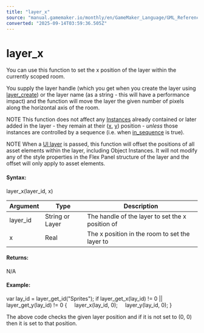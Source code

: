 ```yaml
---
title: "layer_x"
source: "manual.gamemaker.io/monthly/en/GameMaker_Language/GML_Reference/Asset_Management/Rooms/General_Layer_Functions/layer_x.htm"
converted: "2025-09-14T03:59:36.505Z"
---
```


# layer\_x

You can use this function to set the x position of the layer within the currently scoped room.

You supply the layer handle (which you get when you create the layer using [layer\_create](layer_create.md)) or the layer name (as a string - this will have a performance impact) and the function will move the layer the given number of pixels along the horizontal axis of the room.

NOTE This function does not affect any [Instances](../../Instances/Instances.md) already contained or later added in the layer - they remain at their ([x](../../Instances/Instance_Variables/x.md), [y](../../Instances/Instance_Variables/y.md)) position - _unless_ those instances are controlled by a sequence (i.e. when [in\_sequence](../../Sequences/in_sequence.md) is true).

NOTE When a [UI layer](../../../../../The_Asset_Editors/Room_Properties/UI_Layers.md) is passed, this function will offset the positions of all asset elements within the layer, including Object Instances. It will not modify any of the style properties in the Flex Panel structure of the layer and the offset will only apply to asset elements.

#### Syntax:

layer\_x(layer\_id, x)

| Argument | Type | Description |
| --- | --- | --- |
| layer_id | String or Layer | The handle of the layer to set the x position of |
| x | Real | The x position in the room to set the layer to |

#### Returns:

N/A

#### Example:

var lay\_id = layer\_get\_id("Sprites");
if layer\_get\_x(lay\_id) != 0 || layer\_get\_y(lay\_id) != 0
{
    layer\_x(lay\_id, 0);
    layer\_y(lay\_id, 0);
}

The above code checks the given layer position and if it is not set to (0, 0) then it is set to that position.